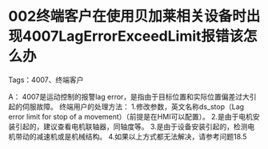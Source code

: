 # 002终端客户在使用贝加莱相关设备时出现4007LagErrorExceedLimit报错该怎么办
Tags：4007、终端客户

A：
4007是运动控制的报警lag error，是指由于目标位置和实际位置偏差过大引起的伺服故障。
终端用户的处理方法：
1.修改参数，英文名称ds_stop（Lag error limit for stop of a movement）（前提是在HMI可以配置）。
2.是由于电机安装引起的，建议查看电机联轴器，同轴度等。
3.是由于设备安装引起的，检测电机带动的减速机或是机械结构。
4.如果以上方式都无法解决，请参考问题18.5